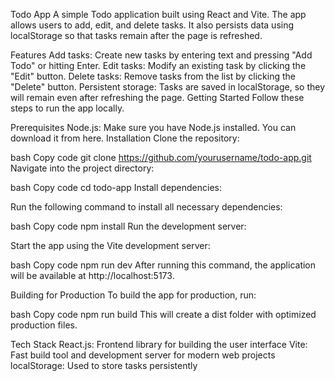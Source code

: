 Todo App
A simple Todo application built using React and Vite. The app allows users to add, edit, and delete tasks. It also persists data using localStorage so that tasks remain after the page is refreshed.

Features
Add tasks: Create new tasks by entering text and pressing "Add Todo" or hitting Enter.
Edit tasks: Modify an existing task by clicking the "Edit" button.
Delete tasks: Remove tasks from the list by clicking the "Delete" button.
Persistent storage: Tasks are saved in localStorage, so they will remain even after refreshing the page.
Getting Started
Follow these steps to run the app locally.

Prerequisites
Node.js: Make sure you have Node.js installed. You can download it from here.
Installation
Clone the repository:

bash
Copy code
git clone https://github.com/yourusername/todo-app.git
Navigate into the project directory:

bash
Copy code
cd todo-app
Install dependencies:

Run the following command to install all necessary dependencies:

bash
Copy code
npm install
Run the development server:

Start the app using the Vite development server:

bash
Copy code
npm run dev
After running this command, the application will be available at http://localhost:5173.

Building for Production
To build the app for production, run:

bash
Copy code
npm run build
This will create a dist folder with optimized production files.

Tech Stack
React.js: Frontend library for building the user interface
Vite: Fast build tool and development server for modern web projects
localStorage: Used to store tasks persistently